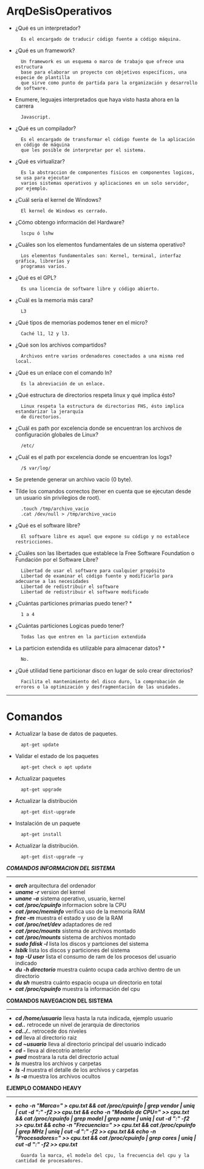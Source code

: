 # ArqDeSisOperativos

- ¿Qué es un interpretador?

        Es el encargado de traducir código fuente a código máquina.

- ¿Qué es un framework?

        Un framework es un esquema o marco de trabajo que ofrece una estructura 
        base para elaborar un proyecto con objetivos específicos, una especie de plantilla 
        que sirve como punto de partida para la organización y desarrollo de software.

- Enumere, leguajes interpretados que haya visto hasta ahora en la carrera

        Javascript.

- ¿Qué es un compilador?

        Es el encargado de transformar el código fuente de la aplicación en código de máquina
        que les posible de interpretar por el sistema.

- ¿Qué es virtualizar? 
 
        Es la abstraccion de componentes fisicos en componentes logicos, se usa para ejecutar 
        varios sistemas operativos y aplicaciones en un solo servidor, por ejemplo.


- ¿Cuál sería el kernel de Windows?

        El kernel de Windows es cerrado.

- ¿Cómo obtengo información del Hardware?

        lscpu ó lshw 

- ¿Cuáles son los elementos fundamentales de un sistema operativo?

        Los elementos fundamentales son: Kernel, terminal, interfaz gráfica, librerías y 
        programas varios.

- ¿Qué es el GPL?

        Es una licencia de software libre y código abierto.

- ¿Cuál es la memoria más cara?

        L3

- ¿Qué tipos de memorias podemos tener en el micro?

        Caché l1, l2 y l3.

- ¿Qué son los archivos compartidos?

        Archivos entre varios ordenadores conectados a una misma red local.

- ¿Qué es un enlace con el comando ln?

        Es la abreviación de un enlace.

- ¿Qué estructura de directorios respeta linux y qué implica ésto?

        Linux respeta la estructura de directorios FHS, ésto implica estandarizar la jerarquía 
        de directorios.

- ¿Cuál es path por excelencia donde se encuentran los archivos de configuración globales de Linux?

        /etc/

- ¿Cuál es el path por excelencia donde se encuentran los logs?

        /$ var/log/

- Se pretende generar un archivo vacío (0 byte). 
- Tílde los comandos correctos (tener en cuenta que se ejecutan desde un usuario sin privilegios de root).

        .touch /tmp/archivo_vacio
        .cat /dev/null > /tmp/archivo_vacio
- ¿Qué es el software libre?

        El software libre es aquel que expone su código y no establece restricciones.
        
- ¿Cuáles son las libertades que establece la  Free Software Foundation o Fundación por el Software Libre?
 
        Libertad de usar el software para cualquier propósito
        Libertad de examinar el código fuente y modificarlo para adecuarse a las necesidades
        Libertad de redistribuir el software
        Libertad de redistribuir el software modificado

- ¿Cuántas particiones primarias puedo tener? *

        1 a 4
- ¿Cuántas particiones Logicas puedo tener?

        Todas las que entren en la particion extendida

- La particion extendida es utilizable para almacenar datos? *
        
        No.

- ¿Qué utilidad tiene particionar disco en lugar de solo crear directorios?

        Facilita el mantenimiento del disco duro, la comprobación de errores o la optimización y desfragmentación de las unidades.
        
---

# Comandos

- Actualizar la base de datos de paquetes.

        apt-get update
- Validar el estado de los paquetes
        
        apt-get check o apt update
- Actualizar paquetes
        
        apt-get upgrade 
- Actualizar la distribución

        apt-get dist-upgrade
- Instalación de un paquete

        apt-get install
                
- Actualizar la distribución.

        apt-get dist-upgrade –y
         
*****COMANDOS INFORMACION DEL SISTEMA*****
*******************************************

- ***arch***                 arquitectura del ordenador
- ***uname -r***             version del kernel
- ***unane -a***             sistema operativo, usuario, kernel
- ***cat /proc/cpuinfo***    informacion sobre la CPU
- ***cat /proc/meminfo***    verifica uso de la memoria RAM
- ***free -m***              muestra el estado y uso de la RAM
- ***cat /proc/net/dev***    adaptadores de red
- ***cat /proc/mounts***     sistema de archivos montado
- ***cat /proc/mounts***     sistema de archivos montado
- ***sudo fdisk -l***        lista los discos y partciones del sistema
- ***lsblk***                lista los discos y particiones del sistema
- ***top -U user***          lista el consumo de ram de los procesos del usuario indicado
- ***du -h directorio***     muestra cuánto ocupa cada archivo dentro de un directorio
- ***du sh***                muestra cuánto espacio ocupa un directorio en total
- ***cat /proc/cpuinfo***    muestra la información del cpu 
 
******COMANDOS NAVEGACION DEL SISTEMA******
*******************************************

- ***cd /home/usuario***      lleva hasta la ruta indicada, ejemplo usuario
- ***cd..***                  retrocede un nivel de jerarquia de directorios
- ***cd../..***               retrocede dos niveles
- ***cd***                    lleva al directorio raiz
- ***cd ~usuario***           lleva al directorio principal del usuario indicado
- ***cd -***                  lleva al direcotrio anterior
- ***pwd***                   mostrara la ruta del directorio actual
- ***ls***                    muestra los archivos y carpetas
- ***ls -l***                 muestra el detalle de los archivos y carpetas
- ***ls -a***                 muestra los archivos ocultos

******EJEMPLO COMANDO HEAVY******
*******************************************
- ***echo -n "Marca=" > cpu.txt && cat /proc/cpuinfo | grep vendor | uniq | cut -d ":" -f2 >> cpu.txt && echo -n "Modelo de CPU=" >> cpu.txt && cat /proc/cpuinfo | grep model | grep name | uniq | cut -d ":" -f2 >> cpu.txt && echo -n "Frecuencia=" >> cpu.txt && cat /proc/cpuinfo | grep MHz | uniq | cut -d ":" -f2 >> cpu.txt && echo -n "Procesadores=" >> cpu.txt && cat /proc/cpuinfo | grep cores | uniq | cut -d ":" -f2 >> cpu.txt***
        
        Guarda la marca, el modelo del cpu, la frecuencia del cpu y la cantidad de procesadores.
